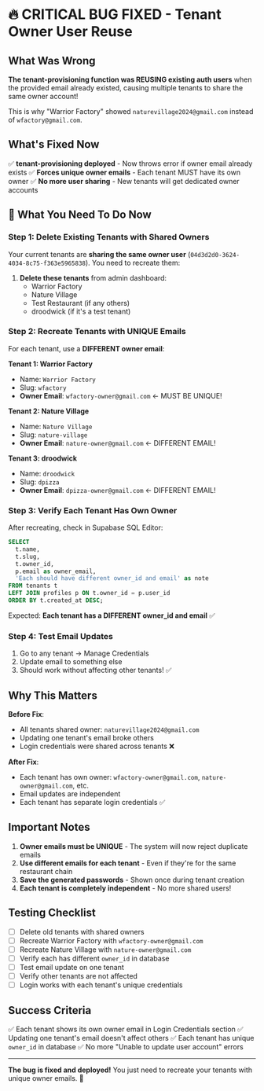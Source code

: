 # 🔥 CRITICAL BUG FIXED - Tenant Owner User Reuse

## What Was Wrong

**The tenant-provisioning function was REUSING existing auth users** when the provided email already existed, causing multiple tenants to share the same owner account!

This is why "Warrior Factory" showed `naturevillage2024@gmail.com` instead of `wfactory@gmail.com`.

## What's Fixed Now

✅ **tenant-provisioning deployed** - Now throws error if owner email already exists
✅ **Forces unique owner emails** - Each tenant MUST have its own owner
✅ **No more user sharing** - New tenants will get dedicated owner accounts

## 🎯 What You Need To Do Now

### Step 1: Delete Existing Tenants with Shared Owners

Your current tenants are **sharing the same owner user** (`04d3d2d0-3624-4034-8c75-f363e5965838`). You need to recreate them:

1. **Delete these tenants** from admin dashboard:
   - Warrior Factory
   - Nature Village
   - Test Restaurant (if any others)
   - droodwick (if it's a test tenant)

### Step 2: Recreate Tenants with UNIQUE Emails

For each tenant, use a **DIFFERENT owner email**:

**Tenant 1: Warrior Factory**
- Name: `Warrior Factory`
- Slug: `wfactory`
- **Owner Email**: `wfactory-owner@gmail.com` ← MUST BE UNIQUE!

**Tenant 2: Nature Village**
- Name: `Nature Village`
- Slug: `nature-village`
- **Owner Email**: `nature-owner@gmail.com` ← DIFFERENT EMAIL!

**Tenant 3: droodwick**
- Name: `droodwick`
- Slug: `dpizza`
- **Owner Email**: `dpizza-owner@gmail.com` ← DIFFERENT EMAIL!

### Step 3: Verify Each Tenant Has Own Owner

After recreating, check in Supabase SQL Editor:

```sql
SELECT 
  t.name,
  t.slug,
  t.owner_id,
  p.email as owner_email,
  'Each should have different owner_id and email' as note
FROM tenants t
LEFT JOIN profiles p ON t.owner_id = p.user_id
ORDER BY t.created_at DESC;
```

Expected: **Each tenant has a DIFFERENT owner_id and email** ✅

### Step 4: Test Email Updates

1. Go to any tenant → Manage Credentials
2. Update email to something else
3. Should work without affecting other tenants! ✅

## Why This Matters

**Before Fix**:
- All tenants shared owner: `naturevillage2024@gmail.com`
- Updating one tenant's email broke others
- Login credentials were shared across tenants ❌

**After Fix**:
- Each tenant has own owner: `wfactory-owner@gmail.com`, `nature-owner@gmail.com`, etc.
- Email updates are independent
- Each tenant has separate login credentials ✅

## Important Notes

1. **Owner emails must be UNIQUE** - The system will now reject duplicate emails
2. **Use different emails for each tenant** - Even if they're for the same restaurant chain
3. **Save the generated passwords** - Shown once during tenant creation
4. **Each tenant is completely independent** - No more shared users!

## Testing Checklist

- [ ] Delete old tenants with shared owners
- [ ] Recreate Warrior Factory with `wfactory-owner@gmail.com`
- [ ] Recreate Nature Village with `nature-owner@gmail.com`
- [ ] Verify each has different `owner_id` in database
- [ ] Test email update on one tenant
- [ ] Verify other tenants are not affected
- [ ] Login works with each tenant's unique credentials

## Success Criteria

✅ Each tenant shows its own owner email in Login Credentials section
✅ Updating one tenant's email doesn't affect others
✅ Each tenant has unique `owner_id` in database
✅ No more "Unable to update user account" errors

---

**The bug is fixed and deployed!** You just need to recreate your tenants with unique owner emails. 🚀
